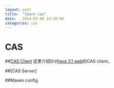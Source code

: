 ```yaml
---
layout: post
title:  "learn cas"
date:   2014-03-06 14:30:40
categories: cas
---
```

CAS
========

##[CAS Client](https://wiki.jasig.org/display/CASC/CAS+Client+for+Java+3.1)
这里介绍针对[java 3.1 web](https://wiki.jasig.org/display/CASC/Configuring+the+Jasig+CAS+Client+for+Java+in+the+web.xml)的CAS client。


##[CAS Server]


##Maven config